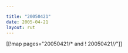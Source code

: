 ```yaml
---

title: "20050421"
date: 2005-04-21
layout: rut
---
```


[[!map pages="20050421/* and ! 20050421/*/*"]]
